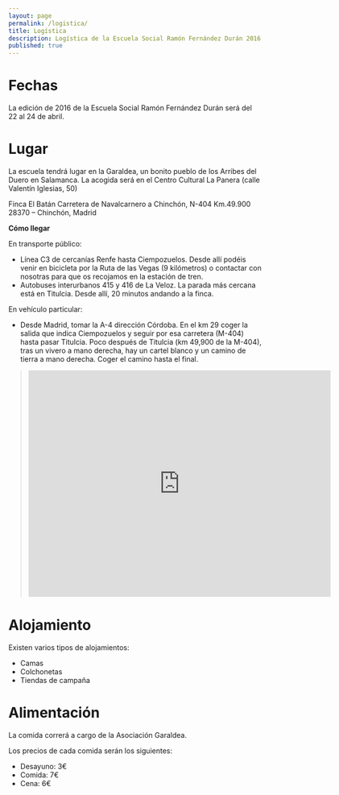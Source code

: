 ```yaml
---
layout: page
permalink: /logistica/
title: Logística
description: Logística de la Escuela Social Ramón Fernández Durán 2016
published: true
---
```

 
# Fechas
La edición de 2016 de la Escuela Social Ramón Fernández Durán será del 22 al 24 de abril. 

# Lugar
La escuela tendrá lugar en la Garaldea, un bonito pueblo de los Arribes del Duero en Salamanca. La acogida será en el Centro Cultural La Panera (calle Valentín Iglesias, 50)

Finca El Batán
Carretera de Navalcarnero a Chinchón, N-404  Km.49.900
28370 – Chinchón, Madrid

**Cómo llegar**

En transporte público:

- Línea C3 de cercanías Renfe hasta Ciempozuelos. Desde allí podéis venir en bicicleta por la Ruta de las Vegas (9 kilómetros) o contactar con nosotras para que os recojamos en la estación de tren.
- Autobuses interurbanos 415 y 416 de La Veloz. La parada más cercana está en Titulcia. Desde allí, 20 minutos andando a la finca.

En vehículo particular: 

- Desde Madrid, tomar la A-4 dirección Córdoba. En el km 29 coger la salida que indica Ciempozuelos y seguir por esa carretera (M-404) hasta pasar Titulcia. Poco después de Titulcia (km 49,900 de la M-404), tras un vivero a mano derecha, hay un cartel blanco y un camino de tierra a mano derecha. Coger el camino hasta el final.

><iframe width="600" height="450" frameborder="0" scrolling="no" marginheight="0" marginwidth="0" src="https://maps.google.com/maps/embed?pb=!1m10!1m8!1m3!1d1524.911009852734!2d-3.5294013!3d40.1462481!3m2!1i1024!2i768!4f13.1!5e0!3m2!1sen!2s!4v1394641407686"></iframe>

# Alojamiento
Existen varios tipos de alojamientos:

- Camas
- Colchonetas
- Tiendas de campaña

# Alimentación
La comida correrá a cargo de la Asociación Garaldea.

Los precios de cada comida serán los siguientes:

- Desayuno: 3€
- Comida: 7€
- Cena: 6€